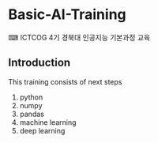 # Basic-AI-Training
⌨ ICTCOG 4기 경북대 인공지능 기본과정 교육

## Introduction
This training consists of next steps
1. python
2. numpy
3. pandas
4. machine learning
5. deep learning

